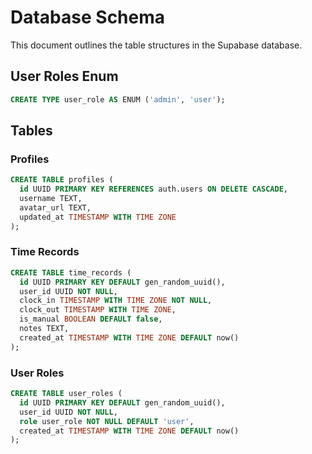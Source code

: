 
# Database Schema

This document outlines the table structures in the Supabase database.

## User Roles Enum
```sql
CREATE TYPE user_role AS ENUM ('admin', 'user');
```

## Tables

### Profiles
```sql
CREATE TABLE profiles (
  id UUID PRIMARY KEY REFERENCES auth.users ON DELETE CASCADE,
  username TEXT,
  avatar_url TEXT,
  updated_at TIMESTAMP WITH TIME ZONE
);
```

### Time Records
```sql
CREATE TABLE time_records (
  id UUID PRIMARY KEY DEFAULT gen_random_uuid(),
  user_id UUID NOT NULL,
  clock_in TIMESTAMP WITH TIME ZONE NOT NULL,
  clock_out TIMESTAMP WITH TIME ZONE,
  is_manual BOOLEAN DEFAULT false,
  notes TEXT,
  created_at TIMESTAMP WITH TIME ZONE DEFAULT now()
);
```

### User Roles
```sql
CREATE TABLE user_roles (
  id UUID PRIMARY KEY DEFAULT gen_random_uuid(),
  user_id UUID NOT NULL,
  role user_role NOT NULL DEFAULT 'user',
  created_at TIMESTAMP WITH TIME ZONE DEFAULT now()
);
```
